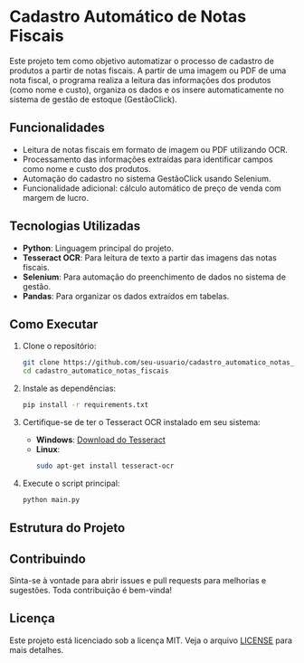 # Cadastro Automático de Notas Fiscais

Este projeto tem como objetivo automatizar o processo de cadastro de produtos a partir de notas fiscais. A partir de uma imagem ou PDF de uma nota fiscal, o programa realiza a leitura das informações dos produtos (como nome e custo), organiza os dados e os insere automaticamente no sistema de gestão de estoque (GestãoClick).

## Funcionalidades
- Leitura de notas fiscais em formato de imagem ou PDF utilizando OCR.
- Processamento das informações extraídas para identificar campos como nome e custo dos produtos.
- Automação do cadastro no sistema GestãoClick usando Selenium.
- Funcionalidade adicional: cálculo automático de preço de venda com margem de lucro.

## Tecnologias Utilizadas
- **Python**: Linguagem principal do projeto.
- **Tesseract OCR**: Para leitura de texto a partir das imagens das notas fiscais.
- **Selenium**: Para automação do preenchimento de dados no sistema de gestão.
- **Pandas**: Para organizar os dados extraídos em tabelas.

## Como Executar

1. Clone o repositório:
    ```bash
    git clone https://github.com/seu-usuario/cadastro_automatico_notas_fiscais.git
    cd cadastro_automatico_notas_fiscais
    ```

2. Instale as dependências:
    ```bash
    pip install -r requirements.txt
    ```

3. Certifique-se de ter o Tesseract OCR instalado em seu sistema:
    - **Windows**: [Download do Tesseract](https://github.com/tesseract-ocr/tesseract)
    - **Linux**: 
      ```bash
      sudo apt-get install tesseract-ocr
      ```

4. Execute o script principal:
    ```bash
    python main.py
    ```

## Estrutura do Projeto



## Contribuindo
Sinta-se à vontade para abrir issues e pull requests para melhorias e sugestões. Toda contribuição é bem-vinda!

## Licença
Este projeto está licenciado sob a licença MIT. Veja o arquivo [LICENSE](LICENSE) para mais detalhes.


